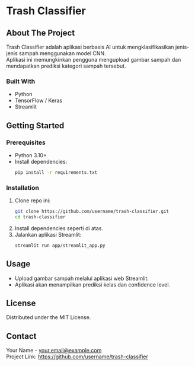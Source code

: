 
# Trash Classifier

## About The Project

Trash Classifier adalah aplikasi berbasis AI untuk mengklasifikasikan jenis-jenis sampah menggunakan model CNN.  
Aplikasi ini memungkinkan pengguna mengupload gambar sampah dan mendapatkan prediksi kategori sampah tersebut.

### Built With
- Python
- TensorFlow / Keras
- Streamlit

## Getting Started

### Prerequisites
- Python 3.10+
- Install dependencies:
  ```bash
  pip install -r requirements.txt
  ```

### Installation

1. Clone repo ini:
   ```bash
   git clone https://github.com/username/trash-classifier.git
   cd trash-classifier
   ```
2. Install dependencies seperti di atas.
3. Jalankan aplikasi Streamlit:
   ```bash
   streamlit run app/streamlit_app.py
   ```

## Usage

- Upload gambar sampah melalui aplikasi web Streamlit.
- Aplikasi akan menampilkan prediksi kelas dan confidence level.

## License

Distributed under the MIT License.

## Contact

Your Name - your.email@example.com  
Project Link: https://github.com/username/trash-classifier
